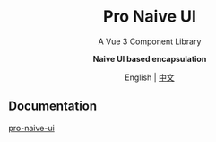 <h1 align="center">Pro Naive UI</h1>
<p align="center">A Vue 3 Component Library</p>
<p align="center"><b>Naive UI based encapsulation</b></p>
<p align="center">English | <a href="README.zh-CN.md">中文</a></p>

## Documentation

[pro-naive-ui](https://zheng-changfu.github.io/pro-naive-ui)
